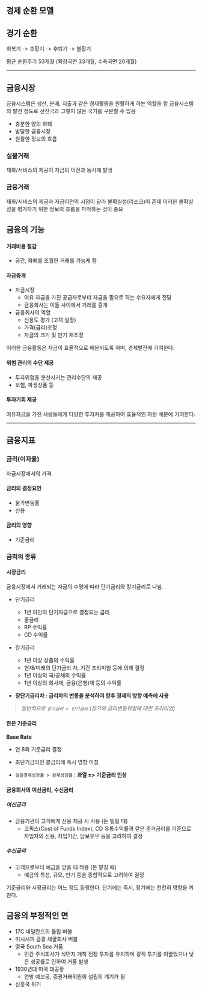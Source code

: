 ## 경제 순환 모델
## 경기 순환

회복기 -> 호황기 -> 후퇴기 -> 불황기

평균 순환주기 53개월 (확장국면 33개월, 수축국면 20개월)

---
## 금융시장

금융시스템은 생산, 분배, 지출과 같은 경제활동을 원활하게 하는 역할을 함
금융시스템의 발전 정도로 선진국과 그렇지 않은 국가를 구분할 수 있음

- 충분한 양의 화폐
- 발달한 금융시장
- 원활한 정보의 흐름

### 실물거래
재화/서비스의 제공이 자금의 이전과 동시에 발생
### 금융거래
재화/서비스의 제공과 자금이전의 시점이 달라 불확실성(리스크)이 존재
이러한 불확실성을 평가하기 위한 정보의 흐름을 파악하는 것이 중요 

## 금융의 기능
#### 거래비용 절감
- 공간, 화폐를 초월한 거래를 가능케 함
#### 자금중개
- 자금시장
	- 여유 자금을 가진 공급자로부터 자금을 필요로 하는 수요자에게 전달
	- 금융회사는 이들 사이에서 거래를 중개
- 금융회사의 역할
	- 신용도 평가 (고객 설정)
	- 가격(금리)조정
	- 자금의 크기 및 만기 재조정

이러한 금융활동은 자금이 효율적으로 배분되도록 하며, 경제발전에 기여한다.
#### 위험 관리의 수단 제공
- 투자위험을 분산시키는 관리수단의 제공
- 보험, 파생상품 등

#### 투자기회 제공
여유자금을 가진 사람들에게 다양한 투자처를 제공하여 효율적인 자원 배분에 기여한다.

---
## 금융지표
### 금리(이자율)

자금시장에서의 가격.
#### 금리의 결정요인
- 물가변동률
- 신용
#### 금리의 영향
 - 기준금리

### 금리의 종류
#### 시장금리

금융시장에서 거래되는 자금의 수명에 따라 단기금리와 장기금리로 나뉨.

- 단기금리
	- 1년 미만의 단기자금으로 결정되는 금리
	- 콜금리
	- RP 수익률
	- CD 수익률
- 장기금리
	- 1년 이상 상품의 수익률
	- 현재/미래의 단기금리 차, 기간 프리미엄 등에 의해 결정
	- 1년 이상의 국/공채의 수익률
	- 1년 이상의 회사채, 금융(은행)채 등의 수익률

- __장단기금리차 : 금리차의 변동을 분석하여 향후 경제의 방향 예측에 사용__

> *일반적으로 `장기금리 > 단기금리` (장기의 금리변동위험에 대한 프리미엄)*
#### 한은 기준금리
__Base Rate__
- 연 8회 기준금리 결정
- 초단기금리인 콜금리에 즉시 영향 미침

- `실질경제성장률 > 잠재성장률` : __과열 => 기준금리 인상__
#### 금융회사의 여신금리, 수신금리
##### 여신금리
- 금융기관이 고객에게 신용 제공 시 사용 (돈 빌릴 때)
	- 코픽스(Cost of Funds Index), CD 유통수익률과 같은 준거금리를 기준으로 차입자의 신용, 차입기간, 담보유무 등을 고려하여 결정
##### 수신금리
- 고객으로부터 예금을 받을 때 적용 (돈 맡길 때)
	- 예금의 특성, 규모, 만기 등을 종합적으로 고려하여 결정

기준금리와 시장금리는 어느 정도 동행한다.
단기에는 즉시, 장기에는 천천히 영향을 끼친다.

## 금융의 부정적인 면
- 17C 네덜란드의 튤립 버블
- 미시시피 금광 채굴회사 버블
- 영국 South Sea 거품
	- 민간 주식회사가 식민지 개척 전쟁 투자를 유치하며 광적 투기를 이끌었으나 낮은 성공률로 인하여 거품 발생
- 1930년대 미국 대공황
	- 연방 예보공, 증권거래위원회 설립의 계기가 됨
- 신흥국 위기